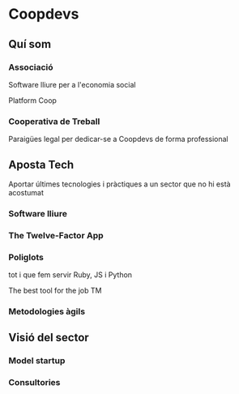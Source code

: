 # Coopdevs

## Quí som

### Associació

Software lliure per a l'economia social

Platform Coop

### Cooperativa de Treball

Paraigües legal per dedicar-se a Coopdevs de forma professional

## Aposta Tech

Aportar últimes tecnologies i pràctiques a un sector que no hi està acostumat

### Software lliure

### The Twelve-Factor App

### Poliglots

tot i que fem servir Ruby, JS i Python

The best tool for the job TM

### Metodologies àgils

## Visió del sector

### Model startup

### Consultories
